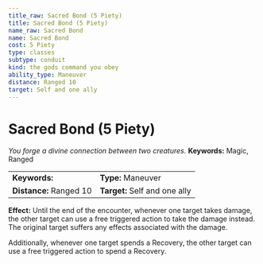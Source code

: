 ```yaml
---
title_raw: Sacred Bond (5 Piety)
title: Sacred Bond (5 Piety)
name_raw: Sacred Bond
name: Sacred Bond
cost: 5 Piety
type: classes
subtype: conduit
kind: the gods command you obey
ability_type: Maneuver
distance: Ranged 10
target: Self and one ally
---
```


# Sacred Bond (5 Piety)

*You forge a divine connection between two creatures.* **Keywords:** Magic, Ranged

|                         |                               |
| :---------------------- | :---------------------------- |
| **Keywords:**           | **Type:** Maneuver            |
| **Distance:** Ranged 10 | **Target:** Self and one ally |

**Effect:** Until the end of the encounter, whenever one target takes damage, the other target can use a free triggered action to take the damage instead. The original target suffers any effects associated with the damage.

Additionally, whenever one target spends a Recovery, the other target can use a free triggered action to spend a Recovery.

